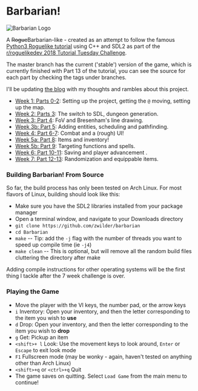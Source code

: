 # Barbarian!

![Barbarian Logo](https://wsl-blog.com/assets/2018-07-30/BarbarianLogo.png)

A ~~Rogue~~Barbarian-like - created as an attempt to follow the famous [Python3 Roguelike tutorial](http://rogueliketutorials.com/) using C++
and SDL2 as part of the [r/roguelikedev 2018 Tutorial Tuesday Challenge](https://www.reddit.com/r/roguelikedev/wiki/python_tutorial_series).

The master branch has the current ('stable') version of the game, which is currently finished with Part 13 of the tutorial, you can see the source for each
part by checking the tags under branches.

I'll be updating [the blog](https://wsl-blog.com) with my thoughts and rambles about this project.

- [Week 1: Parts 0-2](https://wsl-blog.com/posts/2018-06-20-the-roguelike-tutorial-week1/): Setting up the project, getting the `@` moving,
  setting up the map.
- [Week 2: Parts 3](https://wsl-blog.com/posts/2018-06-25-the-roguelike-tutorial-week2/): The switch to SDL, dungeon generation.
- [Week 3: Part 4](https://wsl-blog.com/posts/2018-07-02-the-roguelike-tutorial-week3/): FoV and Bresenham's line drawing.
- [Week 3b: Part 5](https://wsl-blog.com/posts/2018-07-10-the-roguelike-tutorial-week3b/): Adding entities, scheduling and pathfinding.
- [Week 4: Part 6-7](https://wsl-blog.com/posts/2018-07-18-the-roguelike-tutorial-week4/): Combat and a (rough) UI!
- [Week 5a: Part 8](https://wsl-blog.com/posts/2018-07-24-the-roguelike-tutorial-week5a/): Items and inventory!
- [Week 5b: Part 9](https://wsl-blog.com/posts/2018-07-31-the-roguelike-tutorial-week5b6/): Targeting functions and spells.
- [Week 6: Part 10-11](https://wsl-blog.com/posts/2018-07-31-the-roguelike-tutorial-week5b6/): Saving and player advancement .
- [Week 7: Part 12-13](https://wsl-blog.com/posts/2018-08-09-the-rogueliketutorial-week7/): Randomization and equippable items. 

### Building Barbarian! From Source
So far, the build process has only been tested on Arch Linux. For most flavors of Linux, building should look like this:
- Make sure you have the SDL2 libraries installed from your package manager
- Open a terminal window, and navigate to your Downloads directory
- `git clone https://github.com/zwilder/barbarian`
- `cd Barbarian`
- `make` -- Tip: add the `-j` flag with the number of threads you want to speed up compile time (ie `-j4`)
- `make clean` -- This is optional, but will remove all the random build files cluttering the directory after make 

Adding compile instructions for other operating systems will be the first thing I tackle after the 7 week challenge is over.

### Playing the Game
- Move the player with the VI keys, the number pad, or the arrow keys
- `i` Inventory: Open your inventory, and then the letter corresponding to the item you wish to **use**
- `d` Drop: Open your inventory, and then the letter corresponding to the item you wish to **drop**
- `g` Get: Pickup an item
- `<shift>+ l` Look: Use the movement keys to look around, `Enter` or `Escape` to exit look mode 
- `F1` Fullscreen mode (may be wonky - again, haven't tested on anything other than Arch Linux)
- `<shift>+q` or `<ctrl>+q` Quit
- The game saves on quitting. Select `Load Game` from the main menu to continue!
